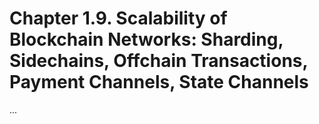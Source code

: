 # Chapter 1.9. Scalability of Blockchain Networks: Sharding, Sidechains, Offchain Transactions, Payment Channels, State Channels

...
